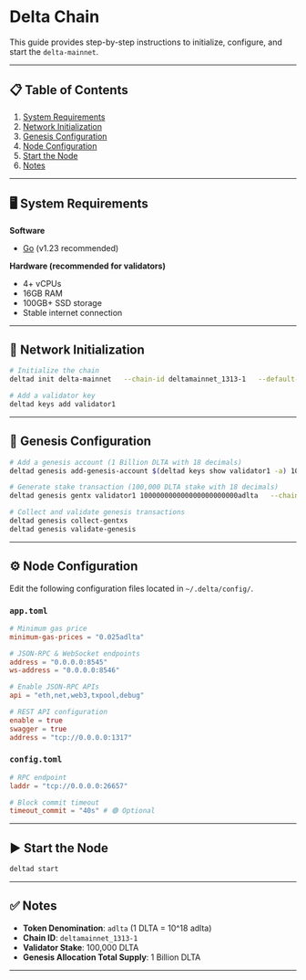 # Delta Chain

This guide provides step-by-step instructions to initialize, configure, and start the `delta-mainnet`.

---

## 📋 Table of Contents
1. [System Requirements](#-system-requirements)  
2. [Network Initialization](#-network-initialization)  
3. [Genesis Configuration](#-genesis-configuration)  
4. [Node Configuration](#-node-configuration)  
5. [Start the Node](#️-start-the-node)  
6. [Notes](#-notes)  

---

## 🖥️ System Requirements

**Software**
- [Go](https://go.dev/) (v1.23 recommended)

**Hardware (recommended for validators)**
- 4+ vCPUs  
- 16GB RAM  
- 100GB+ SSD storage  
- Stable internet connection  

---

## 🚀 Network Initialization

```bash
# Initialize the chain
deltad init delta-mainnet   --chain-id deltamainnet_1313-1   --default-denom adlta

# Add a validator key
deltad keys add validator1
```

---

## 📜 Genesis Configuration

```bash
# Add a genesis account (1 Billion DLTA with 18 decimals)
deltad genesis add-genesis-account $(deltad keys show validator1 -a) 1000000000000000000000000000adlta

# Generate stake transaction (100,000 DLTA stake with 18 decimals)
deltad genesis gentx validator1 100000000000000000000000adlta   --chain-id deltamainnet_1313-1

# Collect and validate genesis transactions
deltad genesis collect-gentxs
deltad genesis validate-genesis
```

---

## ⚙️ Node Configuration

Edit the following configuration files located in `~/.delta/config/`.

### `app.toml`

```toml
# Minimum gas price
minimum-gas-prices = "0.025adlta"

# JSON-RPC & WebSocket endpoints
address = "0.0.0.0:8545"
ws-address = "0.0.0.0:8546"

# Enable JSON-RPC APIs
api = "eth,net,web3,txpool,debug"

# REST API configuration
enable = true
swagger = true
address = "tcp://0.0.0.0:1317"
```

### `config.toml`

```toml
# RPC endpoint
laddr = "tcp://0.0.0.0:26657"

# Block commit timeout
timeout_commit = "40s" # 🟢 Optional
```

---

## ▶️ Start the Node

```bash
deltad start
```

---

## ✅ Notes
- **Token Denomination**: `adlta` (1 DLTA = 10^18 adlta)  
- **Chain ID**: `deltamainnet_1313-1`  
- **Validator Stake**: 100,000 DLTA  
- **Genesis Allocation Total Supply**: 1 Billion DLTA  

---
